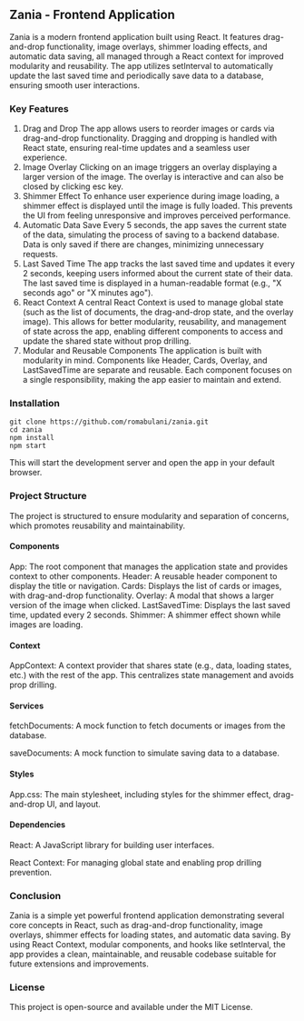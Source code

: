 ## Zania - Frontend Application
Zania is a modern frontend application built using React. It features drag-and-drop functionality, image overlays, shimmer loading effects, and automatic data saving, all managed through a React context for improved modularity and reusability. The app utilizes setInterval to automatically update the last saved time and periodically save data to a database, ensuring smooth user interactions.

### Key Features
1. Drag and Drop
The app allows users to reorder images or cards via drag-and-drop functionality.
Dragging and dropping is handled with React state, ensuring real-time updates and a seamless user experience.
2. Image Overlay
Clicking on an image triggers an overlay displaying a larger version of the image.
The overlay is interactive and can also be closed by clicking esc key.
3. Shimmer Effect
To enhance user experience during image loading, a shimmer effect is displayed until the image is fully loaded. This prevents the UI from feeling unresponsive and improves perceived performance.
4. Automatic Data Save
Every 5 seconds, the app saves the current state of the data, simulating the process of saving to a backend database.
Data is only saved if there are changes, minimizing unnecessary requests.
5. Last Saved Time
The app tracks the last saved time and updates it every 2 seconds, keeping users informed about the current state of their data.
The last saved time is displayed in a human-readable format (e.g., "X seconds ago" or "X minutes ago").
6. React Context
A central React Context is used to manage global state (such as the list of documents, the drag-and-drop state, and the overlay image).
This allows for better modularity, reusability, and management of state across the app, enabling different components to access and update the shared state without prop drilling.
7. Modular and Reusable Components
The application is built with modularity in mind. Components like Header, Cards, Overlay, and LastSavedTime are separate and reusable.
Each component focuses on a single responsibility, making the app easier to maintain and extend.

### Installation
```
git clone https://github.com/romabulani/zania.git
cd zania
npm install
npm start
```
This will start the development server and open the app in your default browser.

### Project Structure
The project is structured to ensure modularity and separation of concerns, which promotes reusability and maintainability.

#### Components
App: The root component that manages the application state and provides context to other components.
Header: A reusable header component to display the title or navigation.
Cards: Displays the list of cards or images, with drag-and-drop functionality.
Overlay: A modal that shows a larger version of the image when clicked.
LastSavedTime: Displays the last saved time, updated every 2 seconds.
Shimmer: A shimmer effect shown while images are loading.
#### Context
AppContext: A context provider that shares state (e.g., data, loading states, etc.) with the rest of the app. This centralizes state management and avoids prop drilling.
#### Services
fetchDocuments: A mock function to fetch documents or images from the database.

saveDocuments: A mock function to simulate saving data to a database.
#### Styles
App.css: The main stylesheet, including styles for the shimmer effect, drag-and-drop UI, and layout.
#### Dependencies
React: A JavaScript library for building user interfaces.

React Context: For managing global state and enabling prop drilling prevention.

### Conclusion
Zania is a simple yet powerful frontend application demonstrating several core concepts in React, such as drag-and-drop functionality, image overlays, shimmer effects for loading states, and automatic data saving. By using React Context, modular components, and hooks like setInterval, the app provides a clean, maintainable, and reusable codebase suitable for future extensions and improvements.

### License
This project is open-source and available under the MIT License.